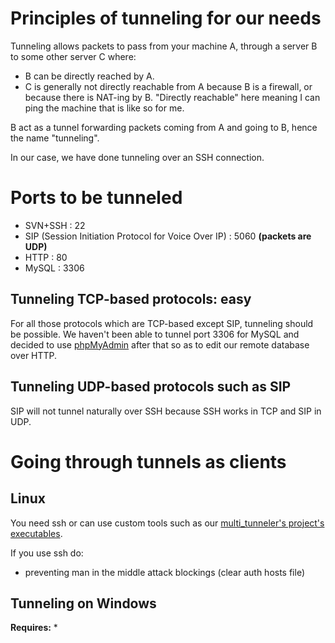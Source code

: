 # Principles of tunneling for our needs #



Tunneling allows packets to pass from your machine A, through a server B to some other server C where:
  * B can be directly reached by A.
  * C is generally not directly reachable from A because B is a firewall, or because there is NAT-ing by B.
"Directly reachable" here meaning I can ping the machine that is like so for me.

B act as a tunnel forwarding packets coming from A and going to B, hence the name "tunneling".

In our case, we have done tunneling over an SSH connection.


# Ports to be tunneled #

  * SVN+SSH : 22
  * SIP (Session Initiation Protocol for Voice Over IP) : 5060 **(packets are UDP)**
  * HTTP : 80
  * MySQL : 3306

## Tunneling TCP-based protocols: easy ##
For all those protocols which are TCP-based except SIP, tunneling should be possible. We haven't been able to tunnel port 3306 for MySQL and decided to use [phpMyAdmin](http://www.phpmyadmin.net/) after that so as to edit our remote database over HTTP.

## Tunneling UDP-based protocols such as SIP ##
SIP will not tunnel naturally over SSH because SSH works in TCP and SIP in UDP.



# Going through tunnels as clients #

## Linux ##

You need ssh or can use custom tools such as our [multi\_tunneler's project's executables](http://code.google.com/p/multitunneler/wiki/downloads?tm=2).

If you use ssh do:

  * preventing man in the middle attack blockings (clear auth hosts file)

## Tunneling on Windows ##

**Requires:**
  * 